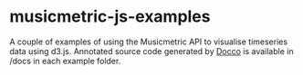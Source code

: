 musicmetric-js-examples
=======================

A couple of examples of using the Musicmetric API to visualise timeseries data using d3.js.
Annotated source code generated by [Docco](http://jashkenas.github.io/docco/) is available in /docs in each example folder.